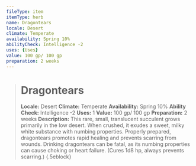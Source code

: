 ```yaml
---
fileType: item
itemType: herb
name: Dragontears
locale: Desert
climate: Temperate
availability: Spring 10%
abilityCheck: Intelligence -2
uses: {Uses}
value: 100 gp/ 100 gp
preparation: 2 weeks
---
```

>#  Dragontears
>
> **Locale:** Desert
> **Climate:** Temperate
> **Availability:** Spring 10%
> **Ability Check:** Intelligence -2
> **Uses:** 1
> **Value:** 100 gp/ 100 gp
> **Preparation:** 2 weeks
> **Description:** This rare, small, translucent succulent grows primarily in the low desert. When crushed, it exudes a sweet, milky white substance with numbing properties. Properly prepared, dragontears promotes rapid healing and prevents scarring from wounds. Drinking dragontears can be fatal, as its numbing properties can cause choking or heart failure. (Cures 1d8 hp, always prevents scarring.)
{.5eblock}

